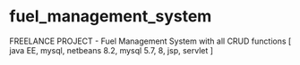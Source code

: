 # fuel_management_system
FREELANCE PROJECT - Fuel Management System with all CRUD  functions [ java EE, mysql, netbeans 8.2, mysql 5.7, 8, jsp, servlet ]
